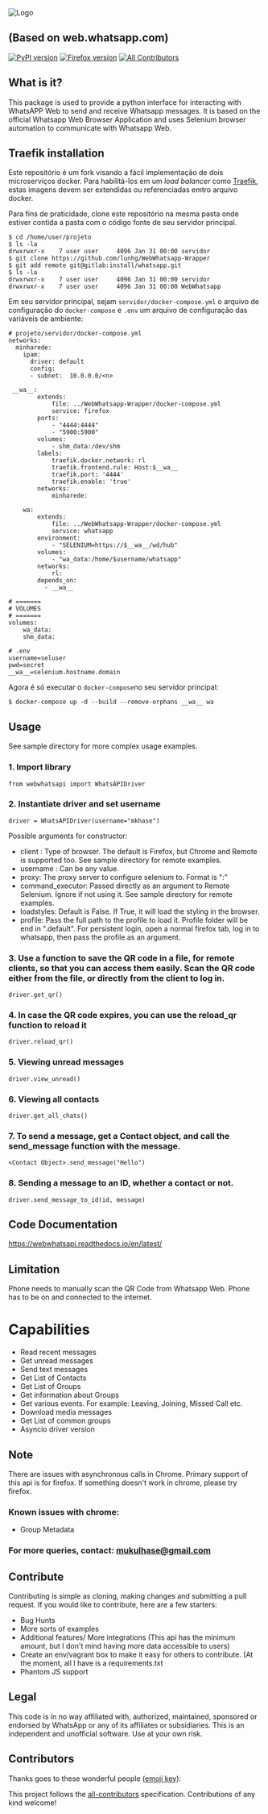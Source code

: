 <img alt="Logo" src="https://github.com/Tobaloidee/WebWhatsapp-Wrapper/blob/master/docs/logo/logotype-a-04.png">

## (Based on web.whatsapp.com)
[![PyPI version](https://badge.fury.io/py/webwhatsapi.svg)](https://badge.fury.io/py/webwhatsapi)
[![Firefox version](https://img.shields.io/badge/Firefox-58.0.2-green.svg)]()
[![All Contributors](https://img.shields.io/badge/all_contributors-0-orange.svg?style=flat-square)](#contributors)

## What is it?
This package is used to provide a python interface for interacting with WhatsAPP Web to send and receive Whatsapp messages.
It is based on the official Whatsapp Web Browser Application and uses Selenium browser automation to communicate with Whatsapp Web.

## Traefik installation

Este repositório é um fork visando a fácil implementação de dois microserviços docker. Para habilitá-los em um _load balancer_ como [Traefik](https://docs.traefik.io/), estas imagens devem ser extendidas ou referenciadas emtro arquivo docker.

Para fins de praticidade, clone este repositório na mesma pasta onde estiver contida a pasta com o código fonte de seu servidor principal.

```
$ cd /home/user/projeto
$ ls -la
drwxrwxr-x    7 user user     4096 Jan 31 00:00 servidor
$ git clone https://github.com/lunhg/WebWhatsapp-Wrapper
$ git add remote git@gitlab:install/whatsapp.git
$ ls -la
drwxrwxr-x    7 user user     4096 Jan 31 00:00 servidor
drwxrwxr-x    7 user user     4096 Jan 31 00:00 WebWhatsapp
```

Em seu servidor principal, sejam `servidor/docker-compose.yml` o arquivo de configuração do `docker-compose` e `.env` um arquivo de configuração das variáveis de ambiente:

```
# projeto/servidor/docker-compose.yml
networks:
  minharede:
    ipam:
      driver: default
      config:
      - subnet:  10.0.0.0/<n>
      
 __wa__:
        extends:
            file: ../WebWhatsapp-Wrapper/docker-compose.yml
            service: firefox
        ports:
            - "4444:4444"
            - "5900:5900"
        volumes:
            - shm_data:/dev/shm
        labels:
            traefik.docker.network: rl
            traefik.frontend.rule: Host:$__wa__
            traefik.port: '4444'
            traefik.enable: 'true'
        networks:
            minharede:

    wa:
        extends:
            file: ../WebWhatsapp-Wrapper/docker-compose.yml
            service: whatsapp
        environment:
            - "SELENIUM=https://$__wa__/wd/hub"
        volumes:
            - "wa_data:/home/$username/whatsapp"
        networks:
            rl: 
        depends_on:
          - __wa__

# =======
# VOLUMES
# =======
volumes:
    wa_data:
    shm_data:
```

```
# .env
username=seluser
pwd=secret
__wa__=selenium.hostname.domain
```

Agora é só executar o `docker-compose`no seu servidor principal:

```
$ docker-compose up -d --build --remove-orphans __wa__ wa
```
## Usage

See sample directory for more complex usage examples.

### 1. Import library

    from webwhatsapi import WhatsAPIDriver

### 2. Instantiate driver and set username

    driver = WhatsAPIDriver(username="mkhase")

Possible arguments for constructor:

- client : Type of browser. The default is Firefox, but Chrome and Remote is supported too. See sample directory for remote examples.
- username : Can be any value.
- proxy: The proxy server to configure selenium to. Format is "<proxy>:<portnumber>"
- command_executor: Passed directly as an argument to Remote Selenium. Ignore if not using it. See sample directory for remote examples. 
- loadstyles: Default is False. If True, it will load the styling in the browser.
- profile: Pass the full path to the profile to load it. Profile folder will be end in ".default". For persistent login, open a normal firefox tab, log in to whatsapp, then pass the profile as an argument.

### 3. Use a function to save the QR code in a file, for remote clients, so that you can access them easily. Scan the QR code either from the file, or directly from the client to log in.

    driver.get_qr()

### 4. In case the QR code expires, you can use the reload_qr function to reload it

    driver.reload_qr()

### 5. Viewing unread messages

    driver.view_unread()

### 6. Viewing all contacts

    driver.get_all_chats()

### 7. To send a message, get a Contact object, and call the send_message function with the message.

    <Contact Object>.send_message("Hello")

### 8. Sending a message to an ID, whether a contact or not.

    driver.send_message_to_id(id, message)

## Code Documentation
https://webwhatsapi.readthedocs.io/en/latest/

## Limitation
Phone needs to manually scan the QR Code from Whatsapp Web. Phone has to be on and connected to the internet.

# Capabilities
 - Read recent messages
 - Get unread messages
 - Send text messages
 - Get List of Contacts
 - Get List of Groups
 - Get information about Groups
 - Get various events. For example: Leaving, Joining, Missed Call etc.
 - Download media messages
 - Get List of common groups
 - Asyncio driver version

## Note
There are issues with asynchronous calls in Chrome. Primary support of this api is for firefox. If something doesn't work in chrome, please try firefox.

### Known issues with chrome:
 - Group Metadata
 
### For more queries, contact: mukulhase@gmail.com

## Contribute
Contributing is simple as cloning, making changes and submitting a pull request.
If you would like to contribute, here are a few starters:
- Bug Hunts
- More sorts of examples
- Additional features/ More integrations (This api has the minimum amount, but I don't mind having more data accessible to users)
- Create an env/vagrant box to make it easy for others to contribute. (At the moment, all I have is a requirements.txt
- Phantom JS support

## Legal
This code is in no way affiliated with, authorized, maintained, sponsored or endorsed by WhatsApp or any of its affiliates or subsidiaries. This is an independent and unofficial software. Use at your own risk.

## Contributors

Thanks goes to these wonderful people ([emoji key](https://github.com/kentcdodds/all-contributors#emoji-key)):

<!-- ALL-CONTRIBUTORS-LIST:START - Do not remove or modify this section -->
<!-- prettier-ignore -->
<!-- ALL-CONTRIBUTORS-LIST:END -->

This project follows the [all-contributors](https://github.com/kentcdodds/all-contributors) specification. Contributions of any kind welcome!

